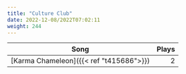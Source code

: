 ```yaml
---
title: "Culture Club"
date: 2022-12-08/2022T07:02:11
weight: 244
---
```




 Song | Plays 
----- | -----:
[Karma Chameleon]({{< ref "t415686">}}) | 2
